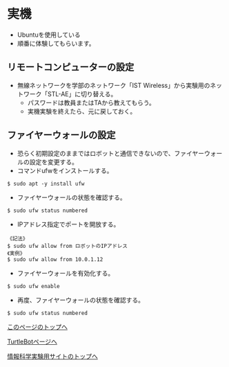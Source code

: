 # 実機
- Ubuntuを使用している
- 順番に体験してもらいます。

## リモートコンピューターの設定
- 無線ネットワークを学部のネットワーク「IST Wireless」から実験用のネットワーク「STL-AE」に切り替える。
    - パスワードは教員またはTAから教えてもらう。
    - 実機実験を終えたら、元に戻しておく。

## ファイヤーウォールの設定
- 恐らく初期設定のままではロボットと通信できないので、ファイヤーウォールの設定を変更する。
- コマンドufwをインストールする。
```
$ sudo apt -y install ufw
```
- ファイヤーウォールの状態を確認する。
```
$ sudo ufw status numbered
```
- IPアドレス指定でポートを開放する。
```
《記法》
$ sudo ufw allow from ロボットのIPアドレス
《実例》
$ sudo ufw allow from 10.0.1.12
```
- ファイヤーウォールを有効化する。
```
$ sudo ufw enable
```
- 再度、ファイヤーウォールの状態を確認する。
```
$ sudo ufw status numbered
```

[このページのトップへ](#)

[TurtleBotページへ](https://stl-apu.github.io/laboratory_experiments/ros_turtlebot)

[情報科学実験用サイトのトップへ](https://stl-apu.github.io/laboratory_experiments/)
